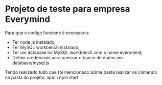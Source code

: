 <h1>Projeto de teste para empresa Everymind</h1>

Para que o código funcione é necessario:
- Ter node.js instalado;
- Ter MySQL workbench instalado;
- Ter um database no MySQL workbench com o nome everymind;
- Definir credenciais para acessar o banco de dados em database/mysql.js

Tendo realizado tudo que foi mencionado acima basta realizar os comando na pasta do projeto:
npm i
npm start
